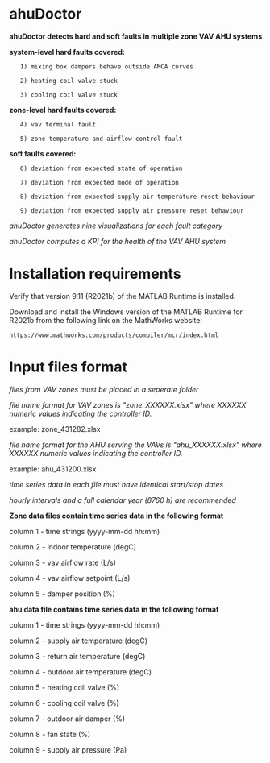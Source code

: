 # ahuDoctor
**ahuDoctor  detects hard and soft faults in multiple zone VAV AHU systems**

 **system-level hard faults covered:**
 
       1) mixing box dampers behave outside AMCA curves
       
       2) heating coil valve stuck
       
       3) cooling coil valve stuck 
       
 **zone-level hard faults covered:**
 
       4) vav terminal fault
       
       5) zone temperature and airflow control fault 
       
 **soft faults covered:**
 
       6) deviation from expected state of operation
       
       7) deviation from expected mode of operation
       
       8) deviation from expected supply air temperature reset behaviour
        
       9) deviation from expected supply air pressure reset behaviour   
       
  *ahuDoctor generates nine visualizations for each fault category*
  
  *ahuDoctor computes a KPI for the health of the VAV AHU system*
  
  # Installation requirements 
  
  Verify that version 9.11 (R2021b) of the MATLAB Runtime is installed.
  
  Download and install the Windows version of the MATLAB Runtime for R2021b 
  from the following link on the MathWorks website:

    https://www.mathworks.com/products/compiler/mcr/index.html
    
  # Input files format
  
  *files from VAV zones must be placed in a seperate folder*
  
  *file name format for VAV zones is "zone_XXXXXX.xlsx" where XXXXXX numeric values indicating the controller ID.*
  
  example: zone_431282.xlsx
    
  *file name format for the AHU serving the VAVs is "ahu_XXXXXX.xlsx" where XXXXXX numeric values indicating the controller ID.*
      
  example: ahu_431200.xlsx
  
  *time series data in each file must have identical start/stop dates*
  
  *hourly intervals and a full calendar year (8760 h) are recommended*
  
  **Zone data files contain time series data in the following format**
  
  column 1 - time strings (yyyy-mm-dd hh:mm)
  
  column 2 - indoor temperature (degC)
  
  column 3 - vav airflow rate (L/s)
  
  column 4 - vav airflow setpoint (L/s)
  
  column 5 - damper position (%)   
  
  **ahu data file contains time series data in the following format**
  
  column 1 - time strings (yyyy-mm-dd hh:mm)
  
  column 2 - supply air temperature (degC)
  
  column 3 - return air temperature (degC)
  
  column 4 - outdoor air temperature (degC)
  
  column 5 - heating coil valve (%)
  
  column 6 - cooling coil valve (%)
  
  column 7 - outdoor air damper (%)
  
  column 8 - fan state (%) 
  
  column 9 - supply air pressure (Pa)
  
  

